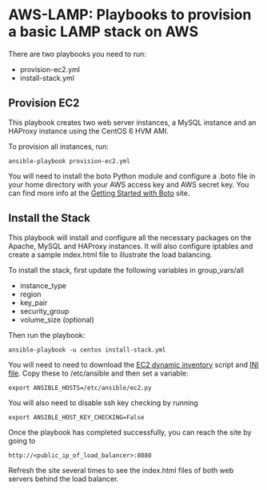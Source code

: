 # AWS-LAMP: Playbooks to provision a basic LAMP stack on AWS

There are two playbooks you need to run:
- provision-ec2.yml
- install-stack.yml

## Provision EC2
This playbook creates two web server instances, a MySQL instance and an HAProxy instance using the CentOS 6 HVM AMI.

To provision all instances, run:

```
ansible-playbook provision-ec2.yml
```
You will need to install the boto Python module and configure a .boto file in your home directory with your AWS access key and AWS secret key. You can find more info at the [Getting Started with Boto](http://boto.cloudhackers.com/en/latest/getting_started.html) site.

## Install the Stack
This playbook will install and configure all the necessary packages on the Apache, MySQL and HAProxy instances. It will also configure iptables and create a sample index.html file to illustrate the load balancing.

To install the stack, first update the following variables in group_vars/all

- instance_type
- region
- key_pair
- security_group
- volume_size (optional)

Then run the playbook:

```
ansible-playbook -u centos install-stack.yml
```
You will need to need to download the [EC2 dynamic inventory](https://raw.github.com/ansible/ansible/devel/contrib/inventory/ec2.py) script and [INI file](https://raw.githubusercontent.com/ansible/ansible/devel/contrib/inventory/ec2.ini). Copy these to /etc/ansible and then set a variable:

```
export ANSIBLE_HOSTS=/etc/ansible/ec2.py
```

You will also need to disable ssh key checking by running

```
export ANSIBLE_HOST_KEY_CHECKING=False
```

Once the playbook has completed successfully, you can reach the site by going to

```
http://<public_ip_of_load_balancer>:8080
```
Refresh the site several times to see the index.html files of both web servers behind the load balancer.

